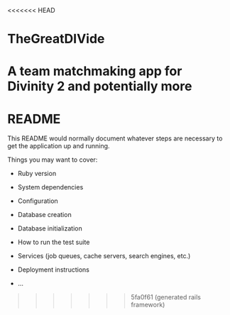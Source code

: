 <<<<<<< HEAD
# TheGreatDIVide
A team matchmaking app for Divinity 2 and potentially more
=======
# README

This README would normally document whatever steps are necessary to get the
application up and running.

Things you may want to cover:

* Ruby version

* System dependencies

* Configuration

* Database creation

* Database initialization

* How to run the test suite

* Services (job queues, cache servers, search engines, etc.)

* Deployment instructions

* ...
>>>>>>> 5fa0f61 (generated rails framework)
